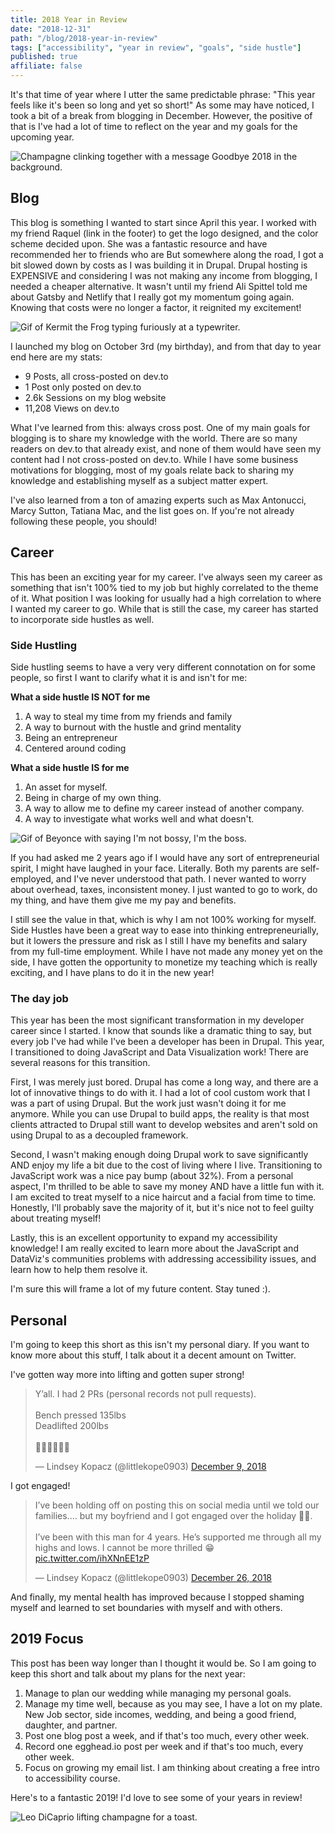 ```yaml
---
title: 2018 Year in Review
date: "2018-12-31"
path: "/blog/2018-year-in-review"
tags: ["accessibility", "year in review", "goals", "side hustle"]
published: true
affiliate: false
---
```


It's that time of year where I utter the same predictable phrase: "This year feels like it's been so long and yet so short!" As some may have noticed, I took a bit of a break from blogging in December. However, the positive of that is I've had a lot of time to reflect on the year and my goals for the upcoming year.

![Champagne clinking together with a message Goodbye 2018 in the background.](https://media.giphy.com/media/lorP8urQinc4tAq1ta/giphy.gif)

## Blog
This blog is something I wanted to start since April this year. I worked with my friend Raquel (link in the footer) to get the logo designed, and the color scheme decided upon. She was a fantastic resource and have recommended her to friends who are But somewhere along the road, I got a bit slowed down by costs as I was building it in Drupal. Drupal hosting is EXPENSIVE and considering I was not making any income from blogging, I needed a cheaper alternative. It wasn't until my friend Ali Spittel told me about Gatsby and Netlify that I really got my momentum going again. Knowing that costs were no longer a factor, it reignited my excitement! 

![Gif of Kermit the Frog typing furiously at a typewriter.](https://media.giphy.com/media/XIqCQx02E1U9W/giphy.gif)

I launched my blog on October 3rd (my birthday), and from that day to year end here are my stats:

- 9 Posts, all cross-posted on dev.to 
- 1 Post only posted on dev.to 
- 2.6k Sessions on my blog website
- 11,208 Views on dev.to 

What I've learned from this: always cross post. One of my main goals for blogging is to share my knowledge with the world. There are so many readers on dev.to that already exist, and none of them would have seen my content had I not cross-posted on dev.to. While I have some business motivations for blogging, most of my goals relate back to sharing my knowledge and establishing myself as a subject matter expert. 

I've also learned from a ton of amazing experts such as Max Antonucci, Marcy Sutton, Tatiana Mac, and the list goes on. If you're not already following these people, you should! 

## Career 

This has been an exciting year for my career. I've always seen my career as something that isn't 100% tied to my job but highly correlated to the theme of it. What position I was looking for usually had a high correlation to where I wanted my career to go. While that is still the case, my career has started to incorporate side hustles as well. 

### Side Hustling

Side hustling seems to have a very very different connotation on for some people, so first I want to clarify what it is and isn't for me:

**What a side hustle IS NOT for me**
1. A way to steal my time from my friends and family
2. A way to burnout with the hustle and grind mentality 
3. Being an entrepreneur
4. Centered around coding

**What a side hustle IS for me**
1. An asset for myself.
2. Being in charge of my own thing.
2. A way to allow me to define my career instead of another company.
3. A way to investigate what works well and what doesn't.

![Gif of Beyonce with saying I'm not bossy, I'm the boss.](https://media.giphy.com/media/KbkiITyNVzzO/giphy.gif)

If you had asked me 2 years ago if I would have any sort of entrepreneurial spirit, I might have laughed in your face. Literally. Both my parents are self-employed, and I've never understood that path. I never wanted to worry about overhead, taxes, inconsistent money. I just wanted to go to work, do my thing, and have them give me my pay and benefits. 

I still see the value in that, which is why I am not 100% working for myself. Side Hustles have been a great way to ease into thinking entrepreneurially, but it lowers the pressure and risk as I still I have my benefits and salary from my full-time employment. While I have not made any money yet on the side, I have gotten the opportunity to monetize my teaching which is really exciting, and I have plans to do it in the new year!

### The day job

This year has been the most significant transformation in my developer career since I started. I know that sounds like a dramatic thing to say, but every job I've had while I've been a developer has been in Drupal. This year, I transitioned to doing JavaScript and Data Visualization work! There are several reasons for this transition. 

First, I was merely just bored. Drupal has come a long way, and there are a lot of innovative things to do with it. I had a lot of cool custom work that I was a part of using Drupal. But the work just wasn't doing it for me anymore. While you can use Drupal to build apps, the reality is that most clients attracted to Drupal still want to develop websites and aren't sold on using Drupal to as a decoupled framework.

Second, I wasn't making enough doing Drupal work to save significantly AND enjoy my life a bit due to the cost of living where I live. Transitioning to JavaScript work was a nice pay bump (about 32%). From a personal aspect, I'm thrilled to be able to save my money AND have a little fun with it. I am excited to treat myself to a nice haircut and a facial from time to time. Honestly, I'll probably save the majority of it, but it's nice not to feel guilty about treating myself! 

Lastly, this is an excellent opportunity to expand my accessibility knowledge! I am really excited to learn more about the JavaScript and DataViz's communities problems with addressing accessibility issues, and learn how to help them resolve it.

I'm sure this will frame a lot of my future content. Stay tuned :).

## Personal

I'm going to keep this short as this isn't my personal diary. If you want to know more about this stuff, I talk about it a decent amount on Twitter.

I've gotten way more into lifting and gotten super strong!

<blockquote class="twitter-tweet" data-lang="en"><p lang="en" dir="ltr">Y’all. I had 2 PRs (personal records not pull requests).<br><br>Bench pressed 135lbs<br>Deadlifted 200lbs<br><br>💪🏼💪🏼💪🏼</p>&mdash; Lindsey Kopacz (@littlekope0903) <a href="https://twitter.com/littlekope0903/status/1071567729843421184?ref_src=twsrc%5Etfw">December 9, 2018</a></blockquote>

I got engaged!

<blockquote class="twitter-tweet" data-lang="en"><p lang="en" dir="ltr">I’ve been holding off on posting this on social media until we told our families.... but my boyfriend and I got engaged over the holiday 🥰😍. <br><br>I’ve been with this man for 4 years. He’s supported me through all my highs and lows. I cannot be more thrilled 😁 <a href="https://t.co/ihXNnEE1zP">pic.twitter.com/ihXNnEE1zP</a></p>&mdash; Lindsey Kopacz (@littlekope0903) <a href="https://twitter.com/littlekope0903/status/1077757311362519040?ref_src=twsrc%5Etfw">December 26, 2018</a></blockquote>

And finally, my mental health has improved because I stopped shaming myself and learned to set boundaries with myself and with others. 

## 2019 Focus

This post has been way longer than I thought it would be. So I am going to keep this short and talk about my plans for the next year:

1. Manage to plan our wedding while managing my personal goals. 
2. Manage my time well, because as you may see, I have a lot on my plate. New Job sector, side incomes, wedding, and being a good friend, daughter, and partner.
3. Post one blog post a week, and if that's too much, every other week.
4. Record one egghead.io post per week and if that's too much, every other week.
5. Focus on growing my email list. I am thinking about creating a free intro to accessibility course.

Here's to a fantastic 2019! I'd love to see some of your years in review!

![Leo DiCaprio lifting champagne for a toast.](https://media.giphy.com/media/10bHcDcPM925ry/giphy.gif)